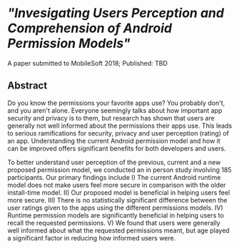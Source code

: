 # *"Invesigating Users Perception and Comprehension of Android Permission Models"*
A paper submitted to MobileSoft 2018; Published: TBD

## Abstract
Do you know the permissions your favorite apps use? You probably don't, and you aren't alone. Everyone seemingly talks about how important app security and privacy is to them, but research has shown that users are generally not well informed about the permissions their apps use. This leads to serious ramifications for security, privacy and user perception (rating) of an app. Understanding the current Android permission model and how it can be improved offers significant benefits for both developers and users.

To better understand user perception of the previous, current and a new proposed permission model, we conducted an in person study involving 185 participants. Our primary findings include I) The current Android runtime model does not make users feel more secure in comparison with the older install-time model. II) Our proposed model is beneficial in helping users feel more secure. III) There is no statistically significant difference between the user ratings given to the apps using the different permissions models. IV) Runtime permission models are significantly beneficial in helping users to recall the requested permissions. V) We found that users were generally well informed about what the requested permissions meant, but age played a significant factor in reducing how informed users were.
